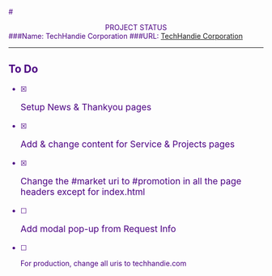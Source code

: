 <style>
	body {color:indigo;}
</style>

#<div style="text-align:center">PROJECT STATUS</div>
###Name: TechHandie Corporation
###URL: <a href="https://techhandie-corp.github.io/techhandie/">TechHandie Corporation</a>
<hr>
<h2>To Do</h2>

- [x] <p style="font-size:1.25em;">Setup News & Thankyou pages</p>
- [x] <p style="font-size:1.25em;">Add & change content for Service & Projects pages</p>
- [x] <p style="font-size:1.25em;">Change the #market uri to #promotion in all the  page headers except for index.html</p>
- [ ] <p style="font-size:1.25em;">Add modal pop-up from Request Info</p>
- [ ] <p>For production, change all uris to techhandie.com</p>
